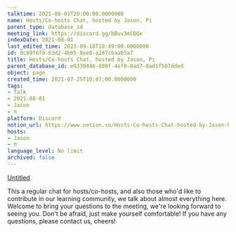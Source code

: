 ```yaml
---
talktime: 2021-08-01T20:00:00.0000000
name: Hosts/Co-hosts Chat, hosted by Jason, Pi
parent_type: database_id
meeting_link: https://discord.gg/bBuv3mCQQe
indexDate: 2021-08-01
last_edited_time: 2023-09-18T10:49:00.0000000
id: 0c89f6f9-63d2-4b05-8ee0-a287cbaa65a7
title: Hosts/Co-hosts Chat, hosted by Jason, Pi
parent_database_id: e9339446-880f-4ef0-8ad7-8ad1f507dded
object: page
created_time: 2021-07-25T10:07:00.0000000
tags:
- Talk
- 2021-08-01
- Jason
- π
platform: Discord
notion_url: https://www.notion.so/Hosts-Co-hosts-Chat-hosted-by-Jason-Pi-0c89f6f963d24b058ee0a287cbaa65a7
hosts:
- Jason
- π
language_level: No limit
archived: false
---
```




[Untitled](https://www.notion.so/cb083fc4f0b7459aa5afe1900ef25a1f)   


This a regular chat for hosts/co-hosts, and also those who'd like to contribute in our learning community, we talk about almost everything here. Welcome to bring your questions to the meeting, we're looking forward to seeing you. Don't be afraid, just make yourself comfortable!
If you have any questions, please contact us, cheers!







